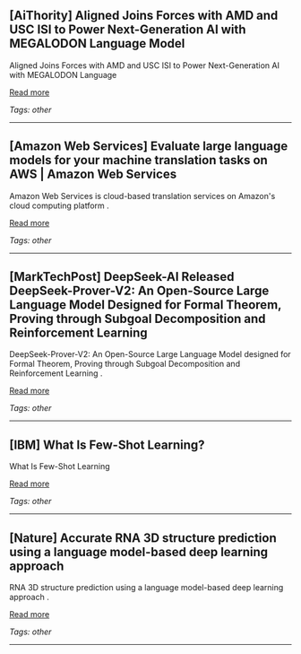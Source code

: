 ## [AiThority] Aligned Joins Forces with AMD and USC ISI to Power Next-Generation AI with MEGALODON Language Model

Aligned Joins Forces with AMD and USC ISI to Power Next-Generation AI with MEGALODON Language

[Read more](https://aithority.com/machine-learning/aligned-joins-forces-with-amd-and-usc-isi-to-power-next-generation-ai-with-megalodon-language-model/)

_Tags: other_

---
## [Amazon Web Services] Evaluate large language models for your machine translation tasks on AWS | Amazon Web Services

Amazon Web Services is cloud-based translation services on Amazon's cloud computing platform .

[Read more](https://aws.amazon.com/blogs/machine-learning/evaluate-large-language-models-for-your-machine-translation-tasks-on-aws/)

_Tags: other_

---
## [MarkTechPost] DeepSeek-AI Released DeepSeek-Prover-V2: An Open-Source Large Language Model Designed for Formal Theorem, Proving through Subgoal Decomposition and Reinforcement Learning

DeepSeek-Prover-V2: An Open-Source Large Language Model designed for Formal Theorem, Proving through Subgoal Decomposition and Reinforcement Learning .

[Read more](https://www.marktechpost.com/2025/05/01/deepseek-ai-released-deepseek-prover-v2-an-open-source-large-language-model-designed-for-formal-theorem-proving-through-subgoal-decomposition-and-reinforcement-learning/)

_Tags: other_

---
## [IBM] What Is Few-Shot Learning?

What Is Few-Shot Learning

[Read more](https://www.ibm.com/think/topics/few-shot-learning)

_Tags: other_

---
## [Nature] Accurate RNA 3D structure prediction using a language model-based deep learning approach

RNA 3D structure prediction using a language model-based deep learning approach .

[Read more](https://www.nature.com/articles/s41592-024-02487-0)

_Tags: other_

---
